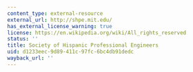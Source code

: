 ```yaml
---
content_type: external-resource
external_url: http://shpe.mit.edu/
has_external_license_warning: true
license: https://en.wikipedia.org/wiki/All_rights_reserved
status: ''
title: Society of Hispanic Professional Engineers
uid: d1233eec-9d89-411c-97fc-6bc4db91dedc
wayback_url: ''
---
```

